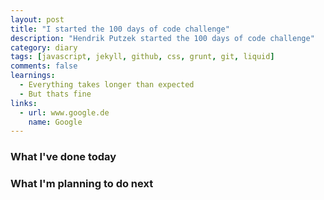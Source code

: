 ```yaml
---
layout: post
title: "I started the 100 days of code challenge"
description: "Hendrik Putzek started the 100 days of code challenge"
category: diary
tags: [javascript, jekyll, github, css, grunt, git, liquid]
comments: false
learnings: 
  - Everything takes longer than expected
  - But thats fine
links:
  - url: www.google.de
    name: Google
---
```


### What I've done today

### What I'm planning to do next
